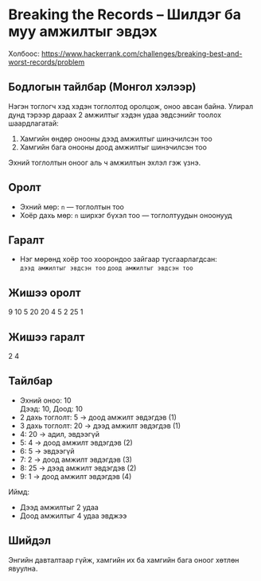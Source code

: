# Breaking the Records – Шилдэг ба муу амжилтыг эвдэх

Холбоос: https://www.hackerrank.com/challenges/breaking-best-and-worst-records/problem

## Бодлогын тайлбар (Монгол хэлээр)

Нэгэн тоглогч хэд хэдэн тоглолтод оролцож, оноо авсан байна. Улирал дунд тэрээр дараах 2 амжилтыг хэдэн удаа эвдсэнийг тоолох шаардлагатай:

1. Хамгийн өндөр онооны дээд амжилтыг шинэчилсэн тоо
2. Хамгийн бага онооны доод амжилтыг шинэчилсэн тоо

Эхний тоглолтын оноог аль ч амжилтын эхлэл гэж үзнэ.

## Оролт

- Эхний мөр: `n` — тоглолтын тоо
- Хоёр дахь мөр: `n` ширхэг бүхэл тоо — тоглолтуудын оноонууд

## Гаралт

- Нэг мөрөнд хоёр тоо хоорондоо зайгаар тусгаарлагдсан:  
  `дээд амжилтыг эвдсэн тоо` `доод амжилтыг эвдсэн тоо`

## Жишээ оролт

9
10 5 20 20 4 5 2 25 1


## Жишээ гаралт

2 4

## Тайлбар

- Эхний оноо: 10  
  Дээд: 10, Доод: 10  
- 2 дахь тоглолт: 5 → доод амжилт эвдэгдэв (1)
- 3 дахь тоглолт: 20 → дээд амжилт эвдэгдэв (1)
- 4: 20 → адил, эвдээгүй
- 5: 4 → доод амжилт эвдэгдэв (2)
- 6: 5 → эвдээгүй
- 7: 2 → доод амжилт эвдэгдэв (3)
- 8: 25 → дээд амжилт эвдэгдэв (2)
- 9: 1 → доод амжилт эвдэгдэв (4)

Иймд:
- Дээд амжилтыг 2 удаа
- Доод амжилтыг 4 удаа эвджээ

## Шийдэл

Энгийн давталтаар гүйж, хамгийн их ба хамгийн бага оноог хөтлөн явуулна.


